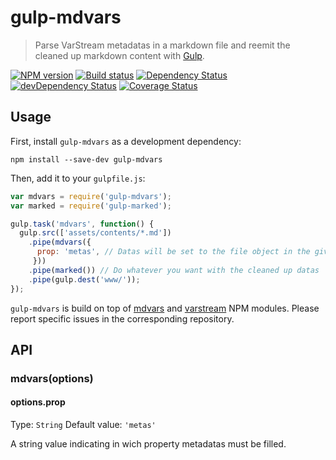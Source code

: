 # gulp-mdvars
> Parse VarStream metadatas in a markdown file and reemit the cleaned up
 markdown content with [Gulp](http://gulpjs.com/).

[![NPM version](https://badge.fury.io/js/gulp-mdvars.png)](https://npmjs.org/package/gulp-mdvars) [![Build status](https://secure.travis-ci.org/nfroidure/gulp-mdvars.png)](https://travis-ci.org/nfroidure/gulp-mdvars) [![Dependency Status](https://david-dm.org/nfroidure/gulp-mdvars.png)](https://david-dm.org/nfroidure/gulp-mdvars) [![devDependency Status](https://david-dm.org/nfroidure/gulp-mdvars/dev-status.png)](https://david-dm.org/nfroidure/gulp-mdvars#info=devDependencies) [![Coverage Status](https://coveralls.io/repos/nfroidure/gulp-mdvars/badge.png?branch=master)](https://coveralls.io/r/nfroidure/gulp-mdvars?branch=master)

## Usage

First, install `gulp-mdvars` as a development dependency:

```shell
npm install --save-dev gulp-mdvars
```

Then, add it to your `gulpfile.js`:

```javascript
var mdvars = require('gulp-mdvars');
var marked = require('gulp-marked');

gulp.task('mdvars', function() {
  gulp.src(['assets/contents/*.md'])
    .pipe(mdvars({
      prop: 'metas', // Datas will be set to the file object in the given property
     }))
    .pipe(marked()) // Do whatever you want with the cleaned up datas
    .pipe(gulp.dest('www/'));
});
```

`gulp-mdvars` is build on top of [mdvars](https://github.com/nfroidure/mdvars)
 and [varstream](https://github.com/nfroidure/VarStream) NPM modules. Please
 report specific issues in the corresponding repository.

## API

### mdvars(options)

#### options.prop
Type: `String`
Default value: `'metas'`

A string value indicating in wich property metadatas must be filled.
